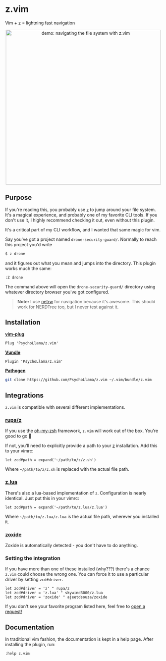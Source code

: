 # z.vim
Vim + [z](https://github.com/rupa/z) = lightning fast navigation

<p align="center">
  <img alt="demo: navigating the file system with z.vim" src="https://cdn.rawgit.com/PsychoLlama/z.vim/master/assets/demo.gif" width="500" />
</p>

## Purpose
If you're reading this, you probably use [`z`](https://github.com/rupa/z)
to jump around your file system. It's a magical experience, and probably
one of my favorite CLI tools. If you don't use it, I highly recommend
checking it out, even without this plugin.

It's a critical part of my CLI workflow, and I wanted that same magic for vim.

Say you've got a project named `drone-security-guard/`. Normally to reach
this project you'd write

```sh
$ z drone
```

and it figures out what you mean and jumps into the directory. This plugin
works much the same:

```viml
:Z drone
```

The command above will open the `drone-security-guard/` directory using
whatever directory browser you've got configured.

> **Note:** I use [netrw](https://shapeshed.com/vim-netrw/) for navigation
  because it's awesome. This should work for NERDTree too, but I never test
  against it.

## Installation
[**vim-plug**](https://github.com/junegunn/vim-plug)
```viml
Plug 'PsychoLlama/z.vim'
```

[**Vundle**](https://github.com/VundleVim/Vundle.vim)
```viml
Plugin 'PsychoLlama/z.vim'
```

[**Pathogen**](https://github.com/tpope/vim-pathogen)
```sh
git clone https://github.com/PsychoLlama/z.vim ~/.vim/bundle/z.vim
```

## Integrations
`z.vim` is compatible with several different implementations.

### [rupa/z](https://github.com/rupa/z)
If you use the [oh-my-zsh](https://github.com/robbyrussell/oh-my-zsh)
framework, `z.vim` will work out of the box. You're good to go :rocket:

If not, you'll need to explicitly provide a path to your
[z](https://github.com/rupa/z) installation. Add this to your vimrc:

```viml
let zcd#path = expand('~/path/to/z/z.sh')
```

Where `~/path/to/z/z.sh` is replaced with the actual file path.

### [z.lua](https://github.com/skywind3000/z.lua)
There's also a lua-based implementation of `z`. Configuration is nearly
identical. Just put this in your vimrc:

```viml
let zcd#path = expand('~/path/to/z.lua/z.lua')
```

Where `~/path/to/z.lua/z.lua` is the actual file path, wherever you installed
it.

### [zoxide](https://github.com/ajeetdsouza/zoxide)
Zoxide is automatically detected - you don't have to do anything.

### Setting the integration
If you have more than one of these installed (why???) there's a chance `z.vim`
could choose the wrong one. You can force it to use a particular driver by
setting `zcd#driver`.

```viml
let zcd#driver = 'z' " rupa/z
let zcd#driver = 'z.lua' " skywind3000/z.lua
let zcd#driver = 'zoxide' " ajeetdsouza/zoxide
```

If you don't see your favorite program listed here, feel free to [open
a request!](https://github.com/PsychoLlama/z.vim/issues/new?title=%5BRequest%5D%20New%20Integration&body=Can%20haz%20%3Cplugin%3E%20integration%3F)

## Documentation
In traditional vim fashion, the documentation is kept in a help page.
After installing the plugin, run:

```viml
:help z.vim
```
